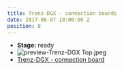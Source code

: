 ```yaml
---
title: Trenz-DGX - connection boards
date: 2017-06-07 18:00:00 Z
position: 8
---
```


* **Stage:** ready
* ![preview-Trenz-DGX Top.jpeg](/uploads/Trenz-DGX/preview-Trenz-DGX%20Top.jpeg)
* [Trenz-DGX - connection board](/originals/trenz-dgx/)